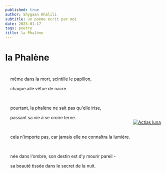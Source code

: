 ```yaml
---
published: true
author: Shygaan Khalili
subtitle: un poème écrit par moi
date: 2023-01-17
tags: poetry
title: la Phalène
---
```


# la Phalène
<div style="margin: 0; display: flex; justify-content: center; align-items: center;">
    <div style="display: flex; gap: 40px; justify-content: center;">
        <div style="display: flex; flex-direction: column; gap: 20px;">
            <div style="text-align: left; padding: 10px;">
                <p>même dans la mort, scintille le papillon,</p>
                <p>chaque aile vêtue de nacre.</p>
                <p><br></p>
                <p>pourtant, la phalène ne sait pas qu'elle irise,</p>
                <p>passant sa vie à se croire terne.</p>
                <p><br></p>
                <p>cela n'importe pas, car jamais elle ne connaîtra la lumière.</p>
                <p><br></p>
                <p>née dans l'ombre, son destin est d'y mourir pareil -</p>
                <p>sa beauté tissée dans le secret de la nuit.</p>
            </div>
        </div>
    </div>
    <a href="{{ site.baseurl }}/images/moth2.png">
        <img src="{{ site.baseurl }}/images/moth2.png" alt="Actias luna" />
    </a>
</div>
